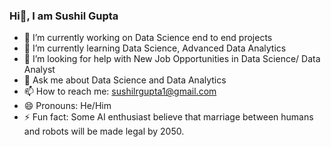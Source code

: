 ### Hi👋, I am Sushil Gupta

- 🔭 I’m currently working on Data Science end to end projects
- 🌱 I’m currently learning Data Science, Advanced Data Analytics
- 🤔 I’m looking for help with New Job Opportunities in Data Science/ Data Analyst
- 💬 Ask me about Data Science and Data Analytics
- 📫 How to reach me: sushilrgupta1@gmail.com
- 😄 Pronouns: He/Him
- ⚡ Fun fact: Some AI enthusiast believe that marriage between humans and robots will be made legal by 2050.
